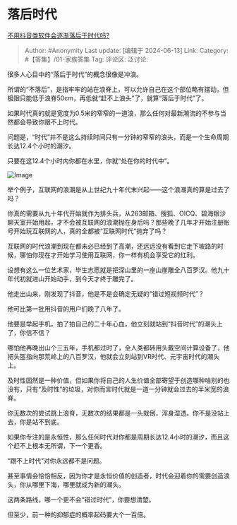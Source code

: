 # 落后时代
[不用抖音类软件会逐渐落后于时代吗?](https://www.zhihu.com/question/365701724/answer/3528649596)

> Author: #Anonymity
> Last update: [编辑于 2024-06-13]
> Link:
> Category: #【答集】/01-家族答集 
> Tag: 
> 评论区:
> 泛讨论:

很多人心目中的“落后于时代”的概念很像是冲浪。

所谓的“不落后”，是指牢牢的站在浪脊上，可以允许自己在这个部位略有摆动，但极限只能低于浪脊50cm，再低就“赶不上浪头”了，就算“落后于时代”了。

如果时代真的就是宽度为0.5米的窄窄的一道浪，那么任何对最新潮流的不参与当然都会导致你跟不上时代。

问题是，“时代”并不是这么持续时间只有一分钟的窄窄的浪头，而是一个生命周期长达12.4个小时的潮汐。

只要在这12.4个小时内你都在水里，你就“处在你的时代中”。

![Image](https://picx.zhimg.com/50/v2-df5b70a003966b0b31297a9a636b00f3_720w.jpg?source=2c26e567)

举个例子，互联网的浪潮是从上世纪九十年代末兴起——这个浪潮真的算是过去了吗？

你真的需要从九十年代开始就作为排头兵，从263邮箱、搜狐、OICQ、碧海银沙聊天室开始用起，才不会被互联网的浪潮抛在身后吗？那些晚了几年才开始注册账号开始玩互联网的人，真的全都被“互联网时代”抛弃了吗？

互联网的时代浪潮到现在都未必已经到了高潮，还远远没有看到它走下坡路的时候，哪怕你现在才开始学习使用互联网，你一样有机会享受它的红利。

设想有这么一位艺术家，毕生志愿就是把深山里的一座山崖雕全八百罗汉。他九十年代初就进山开始动手，到今天才终于雕完了。

他走出山来，刚发现了抖音，他是不是会确定无疑的“错过短视频时代”？

他可比第一批用抖音的用户们晚了八年了。

他要是举起手机，拍了拍自己的二十年心血，他立刻就站到“抖音时代”的潮头上了，你信不信？

哪怕他再晚出山个三五年，手机都过时了，全人类都转用头戴空间计算设备了，他把头盔指向那荒岭上的八百罗汉，他就会立刻站到VR时代、元宇宙时代的潮头上。

及时性固然是一种价值，但如果你将自己的人生价值全部寄望于创造哪种啥别的也没有，只有“及时性”的垃圾，对你而言时代就是一道一分钟就会过去的半米宽的浪脊。

你无数次的尝试跳上浪脊，无数次的结果都是一头栽倒，浑身湿透。你不是没站上去，你是站不到底。

如果你专注的是永恒性，那么任何时代对你都是周期长达12.4小时的潮汐，而且这个赶不上根本无所谓，下一个更香。

“跟不上时代”对你永远都不是问题。

甚至事情会恰恰相反，因为你才是永恒价值的创造者，时代会迎着你的需要创造浪头，你从哪里下海，哪里就成为新的潮头。

这两条路线，哪一个更不会“错过时代”，你要想清楚。

但至少，前一种的抑郁症的概率起码要大个一百倍。